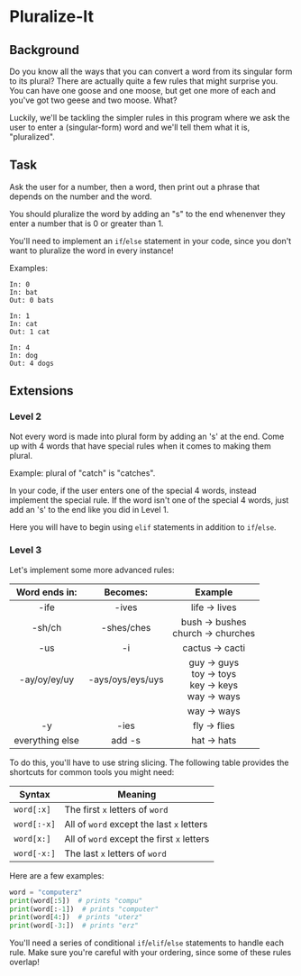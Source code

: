 # Pluralize-It

## Background

Do you know all the ways that you can convert a word from its singular form to its plural?  There are actually quite a few rules that might surprise you.  You can have one goose and one moose, but get one more of each and you've got two geese and two moose.  What?

Luckily, we'll be tackling the simpler rules in this program where we ask the user to enter a (singular-form) word and we'll tell them what it is, "pluralized".

## Task

Ask the user for a number, then a word, then print out a phrase that depends on the number and the word.

You should pluralize the word by adding an "s" to the end whenenver they enter a number that is 0 or greater than 1.

You'll need to implement an `if`/`else` statement in your code, since you don't want to pluralize the word in every instance!

Examples:

```
In: 0
In: bat
Out: 0 bats
```

```
In: 1
In: cat
Out: 1 cat
```

```
In: 4
In: dog
Out: 4 dogs
```

## Extensions

### Level 2

Not every word is made into plural form by adding an 's' at the end.  Come up with 4 words that have special rules when it comes to making them plural.

Example: plural of "catch" is "catches".

In your code, if the user enters one of the special 4 words, instead implement the special rule.  If the word isn't one of the special 4 words, just add an 's' to the end like you did in Level 1.

Here you will have to begin using `elif` statements in addition to `if`/`else`.

### Level 3

Let's implement some more advanced rules:

| Word ends in:   | Becomes:     | Example            |
|:---------------:|:------------:|:------------------:|
| -ife            | -ives        | life -> lives      |
| -sh/ch          | -shes/ches   | bush -> bushes <br> church -> churches|
| -us             | -i           | cactus -> cacti    |
| -ay/oy/ey/uy    | -ays/oys/eys/uys | guy -> guys <br> toy -> toys <br> key -> keys <br> way -> ways         |
|                 |              | way -> ways        |
| -y              | -ies         | fly -> flies       |
| everything else | add -s       | hat -> hats        |

To do this, you'll have to use string slicing.  The following table provides the shortcuts for common tools you might need:

| Syntax        | Meaning                                     |
|---------------|---------------------------------------------|
| `word[:x]`    | The first `x` letters of `word`             |
| `word[:-x]`   | All of `word` except the last `x` letters   |
| `word[x:]`    | All of `word` except the first `x` letters  |
| `word[-x:]`   | The last `x` letters of `word`              |

Here are a few examples:

```python
word = "computerz"
print(word[:5])  # prints "compu"
print(word[:-1])  # prints "computer"
print(word[4:])  # prints "uterz"
print(word[-3:])  # prints "erz"
```
You'll need a series of conditional `if`/`elif`/`else` statements to handle each rule.  Make sure you're careful with your ordering, since some of these rules overlap!